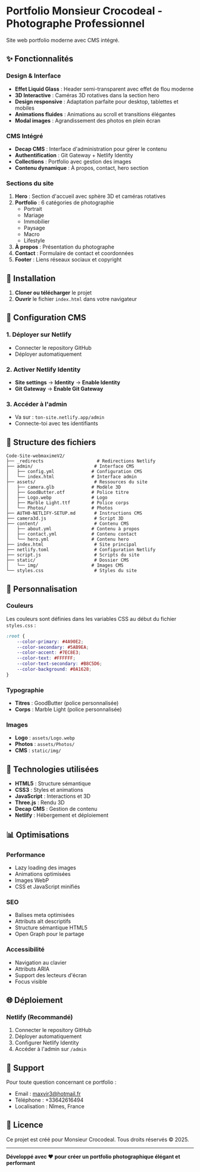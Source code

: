 # Portfolio Monsieur Crocodeal - Photographe Professionnel

Site web portfolio moderne avec CMS intégré.

## ✨ Fonctionnalités

### Design & Interface
- **Effet Liquid Glass** : Header semi-transparent avec effet de flou moderne
- **3D Interactive** : Caméras 3D rotatives dans la section hero
- **Design responsive** : Adaptation parfaite pour desktop, tablettes et mobiles
- **Animations fluides** : Animations au scroll et transitions élégantes
- **Modal images** : Agrandissement des photos en plein écran

### CMS Intégré
- **Decap CMS** : Interface d'administration pour gérer le contenu
- **Authentification** : Git Gateway + Netlify Identity
- **Collections** : Portfolio avec gestion des images
- **Contenu dynamique** : À propos, contact, hero section

### Sections du site
1. **Hero** : Section d'accueil avec sphère 3D et caméras rotatives
2. **Portfolio** : 6 catégories de photographie
   - Portrait
   - Mariage
   - Immobilier
   - Paysage
   - Macro
   - Lifestyle
3. **À propos** : Présentation du photographe
4. **Contact** : Formulaire de contact et coordonnées
5. **Footer** : Liens réseaux sociaux et copyright

## 🚀 Installation

1. **Cloner ou télécharger** le projet
2. **Ouvrir** le fichier `index.html` dans votre navigateur

## 🔧 Configuration CMS

### 1. Déployer sur Netlify
- Connecter le repository GitHub
- Déployer automatiquement

### 2. Activer Netlify Identity
- **Site settings** → **Identity** → **Enable Identity**
- **Git Gateway** → **Enable Git Gateway**

### 3. Accéder à l'admin
- Va sur : `ton-site.netlify.app/admin`
- Connecte-toi avec tes identifiants

## 📁 Structure des fichiers

```
Code-Site-webmaximeV2/
├── _redirects                    # Redirections Netlify
├── admin/                       # Interface CMS
│   ├── config.yml              # Configuration CMS
│   └── index.html              # Interface admin
├── assets/                      # Ressources du site
│   ├── camera.glb              # Modèle 3D
│   ├── GoodButter.otf          # Police titre
│   ├── Logo.webp               # Logo
│   ├── Marble Light.ttf        # Police corps
│   └── Photos/                 # Photos
├── AUTH0-NETLIFY-SETUP.md       # Instructions CMS
├── camera3d.js                  # Script 3D
├── content/                     # Contenu CMS
│   ├── about.yml               # Contenu à propos
│   ├── contact.yml             # Contenu contact
│   └── hero.yml                # Contenu hero
├── index.html                   # Site principal
├── netlify.toml                 # Configuration Netlify
├── script.js                    # Scripts du site
├── static/                      # Dossier CMS
│   └── img/                    # Images CMS
└── styles.css                   # Styles du site
```

## 🎨 Personnalisation

### Couleurs
Les couleurs sont définies dans les variables CSS au début du fichier `styles.css` :

```css
:root {
    --color-primary: #4A90E2;
    --color-secondary: #5AB9EA;
    --color-accent: #7EC8E3;
    --color-text: #FFFFFF;
    --color-text-secondary: #B8C5D6;
    --color-background: #0A1628;
}
```

### Typographie
- **Titres** : GoodButter (police personnalisée)
- **Corps** : Marble Light (police personnalisée)

### Images
- **Logo** : `assets/Logo.webp`
- **Photos** : `assets/Photos/`
- **CMS** : `static/img/`

## 🔧 Technologies utilisées

- **HTML5** : Structure sémantique
- **CSS3** : Styles et animations
- **JavaScript** : Interactions et 3D
- **Three.js** : Rendu 3D
- **Decap CMS** : Gestion de contenu
- **Netlify** : Hébergement et déploiement

## 📊 Optimisations

### Performance
- Lazy loading des images
- Animations optimisées
- Images WebP
- CSS et JavaScript minifiés

### SEO
- Balises meta optimisées
- Attributs alt descriptifs
- Structure sémantique HTML5
- Open Graph pour le partage

### Accessibilité
- Navigation au clavier
- Attributs ARIA
- Support des lecteurs d'écran
- Focus visible

## 🌐 Déploiement

### Netlify (Recommandé)
1. Connecter le repository GitHub
2. Déployer automatiquement
3. Configurer Netlify Identity
4. Accéder à l'admin sur `/admin`

## 📧 Support

Pour toute question concernant ce portfolio :
- Email : maxvir3@hotmail.fr
- Téléphone : +33642616494
- Localisation : Nîmes, France

## 📄 Licence

Ce projet est créé pour Monsieur Crocodeal. Tous droits réservés © 2025.

---

**Développé avec ❤️ pour créer un portfolio photographique élégant et performant**

